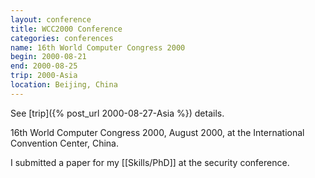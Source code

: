 ```yaml
---
layout: conference
title: WCC2000 Conference
categories: conferences
name: 16th World Computer Congress 2000
begin: 2000-08-21
end: 2000-08-25
trip: 2000-Asia
location: Beijing, China
---
```


See [trip]({% post_url 2000-08-27-Asia %}) details.

16th World Computer Congress 2000, August 2000, at the International
Convention Center, China.

I submitted a paper for my [[Skills/PhD]] at the security conference.
